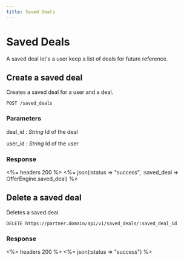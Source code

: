 ```yaml
---
title: Saved Deals
---
```


# Saved Deals
A saved deal let's a user keep a list of deals for future reference.

## Create a saved deal
Creates a saved deal for a user and a deal.

    POST /saved_deals


### Parameters

deal_id
: _String_  Id of the deal

user_id
: _String_  Id of the user


### Response

<%= headers 200 %>
<%= json(:status => "success", :saved_deal => OfferEngine.saved_deal) %>

## Delete a saved deal
Deletes a saved deal.

    DELETE https://partner.domain/api/v1/saved_deals/:saved_deal_id

### Response

<%= headers 200 %>
<%= json(:status => "success") %>